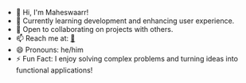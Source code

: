 - 👋 Hi, I'm Maheswaarr!
- 🌱 Currently learning development and enhancing user experience.
- 👯 Open to collaborating on projects with others.
- 📫 Reach me at: [📧](mailto:maheswaarr73@gmail.com)
- 😄 Pronouns: he/him
- ⚡ Fun Fact: I enjoy solving complex problems and turning ideas into functional applications!
  








<!--
**MAHESWAARR/MAHESWAARR** is a ✨ _special_ ✨ repository because its `README.md` (this file) appears on your GitHub profile.

Here are some ideas to get you started:

- 👋 Hello, I'm Maheswaarr
- 🌱 I’m currently learning about machine learning, data mining, and statistical analysis.
- 👯 I’m looking to collaborate on data science projects with others.
- 📫 How to reach me: maheswaarr73@gmail.com
- 😄 Pronouns: he/him
- ⚡ Fun fact: I'm a big fan of Iron Man😁 and I love to code in my spare time💻.
-->

